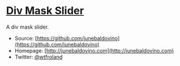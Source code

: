 # [Div Mask Slider](http://junebaldovino.com)

A div mask slider.

* Source: [https://github.com/junebaldovino](https://github.com/junebaldovino)
* Homepage: [http://junebaldovino.com](http://junebaldovino.com)
* Twitter: [@wtfroland](http://twitter.com/wtfroland)